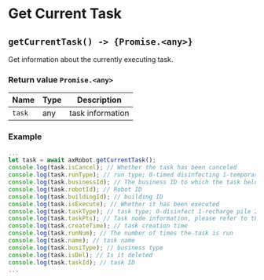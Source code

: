 # Get Current Task

## `getCurrentTask() -> {Promise.<any>}`

Get information about the currently executing task.

### Return value `Promise.<any>`

| Name | Type | Description |
| ------ | ---- | -------- |
| `task` | any | task information |

### Example

```javascript
...
let task = await axRobot.getCurrentTask();
console.log(task.isCancel); // Whether the task has been canceled
console.log(task.runType); // run type; 0-timed disinfecting 1-temporary disinfecting 20-fast meal delivery 21-multi-point meal delivery 22-leading 23-cruising 24-returning 25-returning to pile charging
console.log(task.businessId); // The business ID to which the task belongs
console.log(task.robotId); // Robot ID
console.log(task.buildingId); // building ID
console.log(task.isExecute); // Whether it has been executed
console.log(task.taskType); // task type; 0-disinfect 1-recharge pile 2-restaurant
console.log(task.taskPts); // Task node information, please refer to the description of starting the task execution
console.log(task.createTime); // task creation time
console.log(task.runNum); // The number of times the task is run
console.log(task.name); // task name
console.log(task.busiType); // business type
console.log(task.isDel); // Is it deleted
console.log(task.taskId); // task ID
...
```
